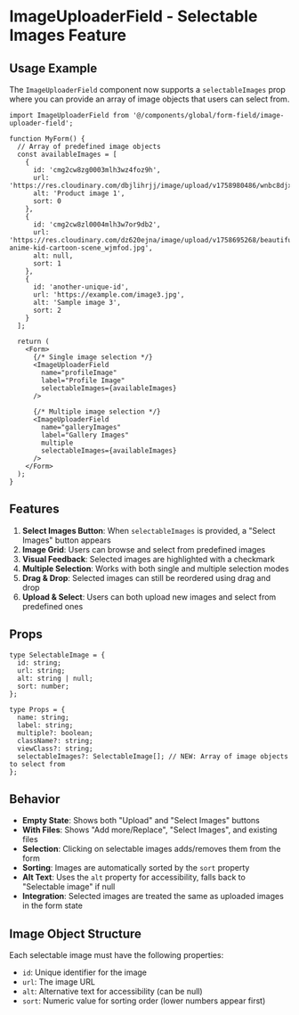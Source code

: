 # ImageUploaderField - Selectable Images Feature

## Usage Example

The `ImageUploaderField` component now supports a `selectableImages` prop where you can provide an array of image objects that users can select from.

```tsx
import ImageUploaderField from '@/components/global/form-field/image-uploader-field';

function MyForm() {
  // Array of predefined image objects
  const availableImages = [
    {
      id: 'cmg2cw8zg0003mlh3wz4foz9h',
      url: 'https://res.cloudinary.com/dbjlihrjj/image/upload/v1758980486/wnbc8djxxckzfh4l8w3x.png',
      alt: 'Product image 1',
      sort: 0
    },
    {
      id: 'cmg2cw8zl0004mlh3w7or9db2',
      url: 'https://res.cloudinary.com/dz620ejna/image/upload/v1758695268/beautiful-anime-kid-cartoon-scene_wjmfod.jpg',
      alt: null,
      sort: 1
    },
    {
      id: 'another-unique-id',
      url: 'https://example.com/image3.jpg',
      alt: 'Sample image 3',
      sort: 2
    }
  ];

  return (
    <Form>
      {/* Single image selection */}
      <ImageUploaderField
        name="profileImage"
        label="Profile Image"
        selectableImages={availableImages}
      />

      {/* Multiple image selection */}
      <ImageUploaderField
        name="galleryImages"
        label="Gallery Images"
        multiple
        selectableImages={availableImages}
      />
    </Form>
  );
}
```

## Features

1. **Select Images Button**: When `selectableImages` is provided, a "Select Images" button appears
2. **Image Grid**: Users can browse and select from predefined images
3. **Visual Feedback**: Selected images are highlighted with a checkmark
4. **Multiple Selection**: Works with both single and multiple selection modes
5. **Drag & Drop**: Selected images can still be reordered using drag and drop
6. **Upload & Select**: Users can both upload new images and select from predefined ones

## Props

```tsx
type SelectableImage = {
  id: string;
  url: string;
  alt: string | null;
  sort: number;
};

type Props = {
  name: string;
  label: string;
  multiple?: boolean;
  className?: string;
  viewClass?: string;
  selectableImages?: SelectableImage[]; // NEW: Array of image objects to select from
};
```

## Behavior

- **Empty State**: Shows both "Upload" and "Select Images" buttons
- **With Files**: Shows "Add more/Replace", "Select Images", and existing files
- **Selection**: Clicking on selectable images adds/removes them from the form
- **Sorting**: Images are automatically sorted by the `sort` property
- **Alt Text**: Uses the `alt` property for accessibility, falls back to "Selectable image" if null
- **Integration**: Selected images are treated the same as uploaded images in the form state

## Image Object Structure

Each selectable image must have the following properties:

- `id`: Unique identifier for the image
- `url`: The image URL
- `alt`: Alternative text for accessibility (can be null)
- `sort`: Numeric value for sorting order (lower numbers appear first)